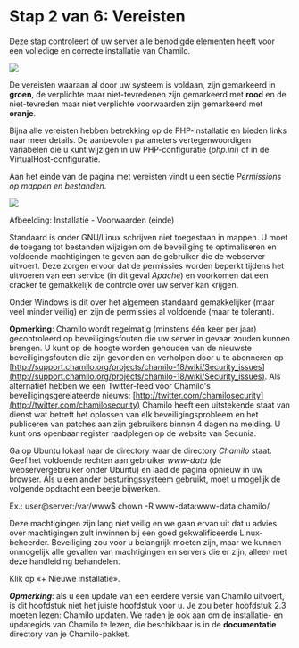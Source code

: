 # Stap 2 van 6: Vereisten

Deze stap controleert of uw server alle benodigde elementen heeft voor een volledige en correcte installatie van Chamilo.

![](../../../../.gitbook/assets/images3%20%281%29.png)

De vereisten waaraan al door uw systeem is voldaan, zijn gemarkeerd in **groen**, de verplichte maar niet-tevredenen zijn gemarkeerd met **rood** en de niet-tevreden maar niet verplichte voorwaarden zijn gemarkeerd met **oranje**.

Bijna alle vereisten hebben betrekking op de PHP-installatie en bieden links naar meer details. De aanbevolen parameters vertegenwoordigen variabelen die u kunt wijzigen in uw PHP-configuratie (*php.ini*) of in de VirtualHost-configuratie.

Aan het einde van de pagina met vereisten vindt u een sectie *Permissions op mappen en bestanden*.

![](../../../../.gitbook/assets/images5%20%281%29.png)
 
 
Afbeelding: Installatie - Voorwaarden (einde)

Standaard is onder GNU/Linux schrijven niet toegestaan in mappen. U moet de toegang tot bestanden wijzigen om de beveiliging te optimaliseren en voldoende machtigingen te geven aan de gebruiker die de webserver uitvoert. Deze zorgen ervoor dat de permissies worden beperkt tijdens het uitvoeren van een service (in dit geval *Apache*) en voorkomen dat een cracker te gemakkelijk de controle over uw server kan krijgen.

Onder Windows is dit over het algemeen standaard gemakkelijker (maar veel minder veilig) en zijn de permissies al voldoende (maar te tolerant).

**Opmerking**: Chamilo wordt regelmatig (minstens één keer per jaar) gecontroleerd op beveiligingsfouten die uw server in gevaar zouden kunnen brengen. U kunt op de hoogte worden gehouden van de nieuwste beveiligingsfouten die zijn gevonden en verholpen door u te abonneren op [http://support.chamilo.org/projects/chamilo-18/wiki/Security_issues](http://support.chamilo.org/projects/chamilo-18/wiki/Security_issues). Als alternatief hebben we een Twitter-feed voor Chamilo's beveiligingsgerelateerde nieuws: [http://twitter.com/chamilosecurity](http://twitter.com/chamilosecurity) Chamilo heeft een uitstekende staat van dienst wat betreft het oplossen van elk beveiligingsprobleem en het publiceren van patches aan zijn gebruikers binnen 4 dagen na melding. U kunt ons openbaar register raadplegen op de website van Secunia.

Ga op Ubuntu lokaal naar de directory waar de directory *Chamilo* staat. Geef het voldoende rechten aan gebruiker *www-data* (de webservergebruiker onder Ubuntu) en laad de pagina opnieuw in uw browser. Als u een ander besturingssysteem gebruikt, moet u mogelijk de volgende opdracht een beetje bijwerken.

Ex.: user@server:/var/www$ chown -R www-data:www-data chamilo/

Deze machtigingen zijn lang niet veilig en we gaan ervan uit dat u advies over machtigingen zult inwinnen bij een goed gekwalificeerde Linux-beheerder. Beveiliging zou voor u belangrijk moeten zijn, maar we kunnen onmogelijk alle gevallen van machtigingen en servers die er zijn, alleen met deze handleiding behandelen.

Klik op «+ Nieuwe installatie».

***Opmerking***: als u een update van een eerdere versie van Chamilo uitvoert, is dit hoofdstuk niet het juiste hoofdstuk voor u. Je zou beter hoofdstuk 2.3 moeten lezen: Chamilo updaten. We raden je ook aan om de installatie- en updategids van Chamilo te lezen, die beschikbaar is in de **documentatie** directory van je Chamilo-pakket.
